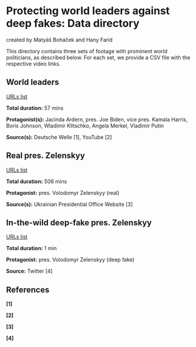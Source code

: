 # Protecting world leaders against deep fakes: Data directory

created by Matyáš Boháček and Hany Farid

This directory contains three sets of footage with prominent world politicians, as described below. For each set, we provide a CSV file with the respective video links. 

## World leaders

[URLs list](https://github.com/matyasbohacek/protecting-world-leaders-against-deep-fakes/blob/main/world-leaders.csv) 

**Total duration:** 57 mins

**Protagonist(s):** Jacinda Ardern, pres. Joe Biden, vice pres. Kamala Harris, Boris Johnson, Wladimir Klitschko, Angela Merkel, Vladimir Putin

**Source(s):** Deutsche Welle [1], YouTube [2]

## Real pres. Zelenskyy

[URLs list](https://github.com/matyasbohacek/protecting-world-leaders-against-deep-fakes/blob/main/zelenskyy-real.csv) 

**Total duration:** 506 mins

**Protagonist:** pres. Volodomyr Zelenskyy (real)

**Source(s):** Ukrainian Presidential Office Website [3]

## In-the-wild deep-fake pres. Zelenskyy

[URLs list](https://github.com/matyasbohacek/protecting-world-leaders-against-deep-fakes/blob/main/zelenskyy-fake.csv) 

**Total duration:** 1 min

**Protagonist:** pres. Volodomyr Zelenskyy (deep fake) 

**Source:** Twitter [4]

## References

**[1]**

**[2]**

**[3]**

**[4]**

